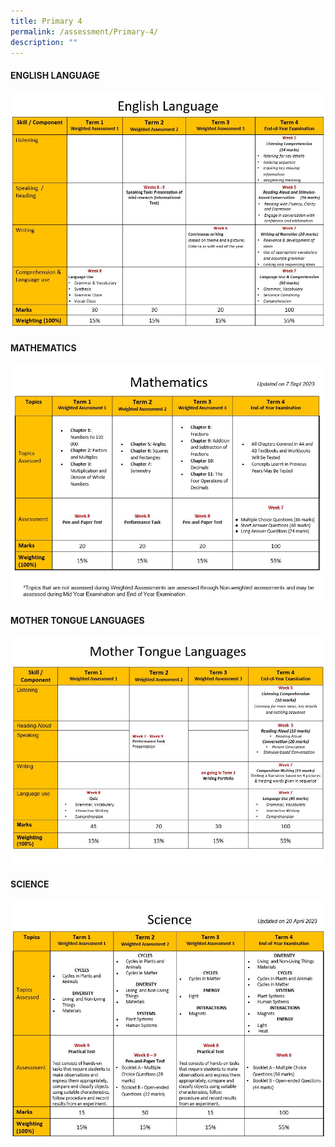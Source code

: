 ```yaml
---
title: Primary 4
permalink: /assessment/Primary-4/
description: ""
---
```

#### **ENGLISH LANGUAGE**

![](/images/Fuhua%20Experience/Teaching%20and%20Learning%20@%20Fuhua/Assessment/Primary%204/p4%20englishv3.JPG)

#### **MATHEMATICS**

![](/images/Fuhua%20Experience/Teaching%20and%20Learning%20@%20Fuhua/Assessment/Primary%204/math%20p4_sep.JPG)

#### **MOTHER TONGUE LANGUAGES**

![](/images/Fuhua%20Experience/Teaching%20and%20Learning%20@%20Fuhua/Assessment/Primary%204/p4%20mtl.JPG)

#### **SCIENCE**

![](/images/Fuhua%20Experience/Teaching%20and%20Learning%20@%20Fuhua/Assessment/Primary%204/p4%20science.JPG)